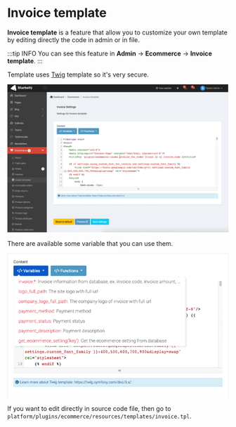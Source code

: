 # Invoice template

**Invoice template** is a feature that allow you to customize your own template by editing directly the code in admin or in file.

:::tip INFO
You can see this feature in **Admin** -> **Ecommerce** -> **Invoice template**.
:::

Template uses [Twig](https://twig.symfony.com/) template so it's very secure.

![](images/invoice-template-1.png)

There are available some variable that you can use them.

![](images/invoice-template-2.png)

If you want to edit directly in source code file, then go to `platform/plugins/ecommerce/resources/templates/invoice.tpl`.
